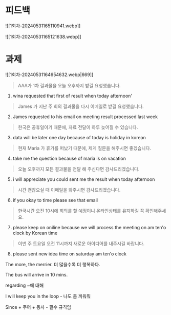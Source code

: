 

# 피드백

![[1회차-20240531165110941.webp]]

![[1회차-20240531165121638.webp]]



# 과제

![[1회차-20240531164654632.webp|669]]

>  AAA가 1차 결과물을 오늘 오후까지 받길 요청했습니다.
1. wina requested that first of result when today afternoon'
> James 가 지난 주 회의 결과물을 다시 이메일로 받길 요청했습니다.
2. James requested to his email on meeting result processed last week
> 한국은 공휴일이기 때문에, 자료 전달이 하루 늦어질 수 있습니다.
3. data will be later one day because of today is holiday in korean
> 현재 Maria 가 휴가를 떠났기 때문에, 제게 질문을 해주시면 좋겠습니다.
4. take me the question because of maria is on vacation
> 오늘 오후까지 모든 결과물을 전달 해 주신다면 감사드리겠습니다.
5. i will appreciate you could sent me the result when today afternoon
> 시간 괜찮으실 때 이메일을 봐주시면 감사드리겠습니다.
6. if you okay to time please see that email
> 한국시간 오전 10시에 회의를 할 예정이니 온라인상태를 유지하길 꼭 확인해주세요.
7. please keep on oniline because we will process the meeting on am ten'o clock by  Korean time
> 이번 주 토요일 오전 11시까지 새로운 아이디어를 내주시길 바랍니다.
8. please sent new idea time on saturday am ten'o clock

The more, the merrier.
더 많을수록 더 행복하다.

The bus will arrive in 10 mins.

regarding ~에 대해

I will keep you in the loop - 나도 좀 끼워줘

Since + 주어 + 동사 - 필수 규칙임

